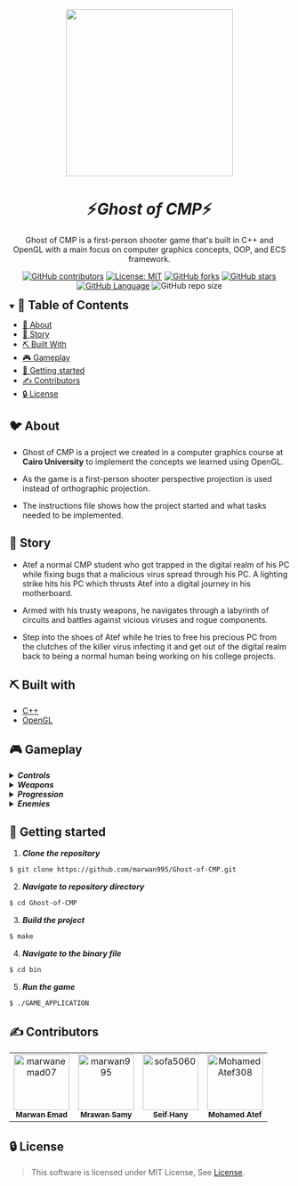 <div align="center">
<img height="300" src="./src/assets/logo.png">
</div>


<div align="center">
    <h1 align='center'>⚡️<i>Ghost of CMP</i>⚡️</h1>
    <p>Ghost of CMP is a first-person shooter game that's built in C++ and OpenGL with a main focus on computer graphics concepts, OOP, and ECS framework.</p>
</div>



<div align="center">

[![GitHub contributors](https://img.shields.io/github/contributors/Qwitter/Qwitter-Frontend)](https://github.com/Qwitter/Qwitter-Frontend/contributors)
[![License: MIT](https://img.shields.io/badge/License-MIT-yellow.svg)](https://opensource.org/licenses/MIT)
[![GitHub forks](https://img.shields.io/github/forks/marwan995/Ghost-of-CMP)](https://github.com/marwan995/Ghost-of-CMP/network)
[![GitHub stars](https://img.shields.io/github/stars/marwan995/Ghost-of-CMP)](https://github.com/marwan995/Ghost-of-CMP/stargazers)
[![GitHub Language](https://img.shields.io/github/languages/top/marwan995/Ghost-of-CMP)](https://img.shields.io/github/languages/marwan995/Ghost-of-CMP)
![GitHub repo size](https://img.shields.io/github/repo-size/marwan995/Ghost-of-CMP?style=plastic)
</div>

<details open="open">
<summary>
<h2 style="display:inline">📝 Table of Contents</h2>
</summary>

- [📑 About](#about)
- [📖 Story](#story)
- [⛏️ Built With](#built-with)
- [🎮 Gameplay](#gameplay)
- [🏁 Getting started](#getting-started)
- [✍️ Contributors](#contributors)
- [🔒 License](#license)

</details>

## 🐦 About <a name = "about"></a>
- Ghost of CMP is a project we created in a computer graphics course at <b>Cairo University</b> to implement the concepts we learned using OpenGL.

- As the game is a first-person shooter perspective projection is used instead of orthographic projection.

- The instructions file shows how the project started and what tasks needed to be implemented.

## 📖 Story <a name = "story"></a>
- Atef a normal CMP student who got trapped in the digital realm of his PC while fixing bugs that a malicious virus spread through his PC. A lighting strike hits his PC which thrusts Atef into a digital journey in his motherboard.

- Armed with his trusty weapons, he navigates through a labyrinth of circuits and battles against vicious viruses and rogue components.

- Step into the shoes of Atef while he tries to free his precious PC from the clutches of the killer virus infecting it and get out of the digital realm back to being a normal human being working on his college projects.

## ⛏️ Built with <a name = "built-with"></a>

- [C++](https://isocpp.org/get-started)
- [OpenGL](https://www.opengl.org/sdk/)

## 🎮 Gameplay <a name = "gameplay"></a>

<details>
<summary>
    
<h4 style="display: inline">
<strong><em>Controls</em></strong></h4>
    
</summary>

- <b>WASD:</b> move
- <b>Mouse Left Click:</b> fire
- <b>Mouse Right Click:</b> aim down sight
- <b>Shift:</b> run
- <b>Space:</b> jump
- <b>1, 2, 3:</b> change weapons
    
</details>

<details>
    
<summary>

<h4 style="display: inline">
<strong><em>Weapons</em></strong></h4>

</summary>

- <b>Laser Rifle:</b> has a high fire rate but the lowest damage
- <b>Shotgun:</b> has low fire rate and range but high damage
- <b>Rocket Launcher:</b> has low fire rate with the highest damage. On collision, an explosion is created with AOE damage

</details>

<details>
<summary>
<h4 style="display: inline">
<strong><em>Progression</em></strong></h4>

</summary>

- You need to defeat Boss 1 to open the gate to Boss 2 room
- The game ends when Boss 2 is defeated
- Shotgun and Rocket Launcher are scattered in rooms around the map
  
</details>


<details>
<summary>
<h4 style="display: inline">
<strong><em>Enemies</em></strong></h4>

</summary>

- <b>Canon:</b> It doesn't move and only shoots laser on the player when he's in range
- <b>Spider:</b> It moves towards the player and damages him on touch
- <b>Boss 1:</b> It fires rockets on the player and damages him on touch then teleports away
- <b>Boss 2:</b> It spawns spiders to attack the player and fires on him

</details>

## 🏁 Getting started  <a name = "getting-started"></a>

1. **_Clone the repository_**

```sh
$ git clone https://github.com/marwan995/Ghost-of-CMP.git
```

2. **_Navigate to repository directory_**

```sh
$ cd Ghost-of-CMP
```

3. **_Build the project_**

```sh
$ make
```

4. **_Navigate to the binary file_**

```sh
$ cd bin
```

5. **_Run the game_**
``` sh
$ ./GAME_APPLICATION
```


## ✍️ Contributors  <a name = "contributors"></a>
<!-- readme: Contributors -start -->
<table  align='center'> 
<tr>
    <td align="center">
        <a href="https://github.com/marwanemad07">
            <img src="https://avatars.githubusercontent.com/u/126268941?v=4" width="100;" alt="marwanemad07"/>
            <br />
            <sub><b>Marwan Emad</b></sub>
        </a>
    </td>
    <td align="center">
        <a href="https://github.com/marwan995">
            <img src="https://avatars.githubusercontent.com/u/90709517?v=4" width="100;" alt="marwan995"/>
            <br />
            <sub><b>Mrawan Samy</b></sub>
        </a>
    </td>
    <td align="center">
        <a href="https://github.com/sofa5060">
            <img src="https://avatars.githubusercontent.com/u/47436802?v=4" width="100;" alt="sofa5060"/>
            <br />
            <sub><b>Seif Hany</b></sub>
        </a>
    </td>
    <td align="center">
        <a href="https://github.com/MohamedAtef308">
            <img src="https://avatars.githubusercontent.com/u/93994372?v=4" width="100;" alt="MohamedAtef308"/>
            <br />
            <sub><b>Mohamed Atef</b></sub>
        </a>
    </td></tr>
</table>
<!-- readme: Contributors -end -->

## 🔒 License <a name = "license"></a>

> This software is licensed under MIT License, See [License](https://github.com/marwan995/Ghost-of-CMP/blob/master/LICENSE).
